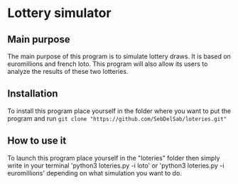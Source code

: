 # Lottery simulator

## Main purpose

The main purpose of this program is to simulate lottery draws. It is based on euromillions and french loto.
This program will also allow its users to analyze the results of these two lotteries.

## Installation

To install this program place yourself in the folder where you want to put the program and run `git clone "https://github.com/SebDelSab/loteries.git" `

## How to use it

To launch this program place yourself in the "loteries" folder then simply write in your terminal 'python3 loteries.py -i loto' or 'python3 loteries.py -i euromillions' depending on what simulation you want to do.
